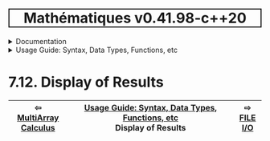 <h1 style='border: 2px solid; text-align: center'>Mathématiques v0.41.98-c++20</h1>

<details>

<summary>Documentation</summary>

# [Documentation](../../README.md)<br>
1. [License](../../license/README.md)<br>
2. [About](../../about/README.md)<br>
3. [Status, Planned Work & Release Notes](../../status-release/README.md)<br>
4. [Description and Example Usage](../../overview/README.md)<br>
5. [Installation](../../installation/README.md)<br>
6. [Your First Mathématiques Project](../../first-project/README.md)<br>
7. _Usage Guide: Syntax, Data Types, Functions, etc_ <br>
8. [Benchmarks](../../benchmarks/README.md)<br>
9. [Tests](../../test/README.md)<br>
10. [Developer Guide: Modifying and Extending Mathématiques](../../developer-guide/README.md)<br>


</details>



<details>

<summary>Usage Guide: Syntax, Data Types, Functions, etc</summary>

# [7. Usage Guide: Syntax, Data Types, Functions, etc](../README.md)<br>
7.1. [Usage Guide Notation](../notation/README.md)<br>
7.2. [Scalar Types (Real, Imaginary, Complex & Quaternion)](../scalars/README.md)<br>
7.3. [Container Types (Vector, Matrix & MultiArray)](../multiarrays/README.md)<br>
7.4. [Operators](../operators/README.md)<br>
7.5. [Functions](../functions/README.md)<br>
7.6. [Linear Algebra](../linear-algebra/README.md)<br>
7.7. [Indexing, Masks, and Sorting](../indexing-sorting/README.md)<br>
7.8. [Ranges and Grids](../ranges-grids/README.md)<br>
7.9. [Calculus](../calculus/README.md)<br>
7.10. [Vector Calculus](../vector-calculus/README.md)<br>
7.11. [MultiArray Calculus](../tensor-calculus/README.md)<br>
7.12. _Display of Results_ <br>
7.13. [FILE I/O](../file-io/README.md)<br>
7.14. [Debug Modes](../debug/README.md)<br>


</details>



# 7.12. Display of Results



| ⇦ <br />[MultiArray Calculus](../tensor-calculus/README.md)  | [Usage Guide: Syntax, Data Types, Functions, etc](../README.md)<br />Display of Results<br /><img width=1000/> | ⇨ <br />[FILE I/O](../file-io/README.md)   |
| ------------ | :-------------------------------: | ------------ |

